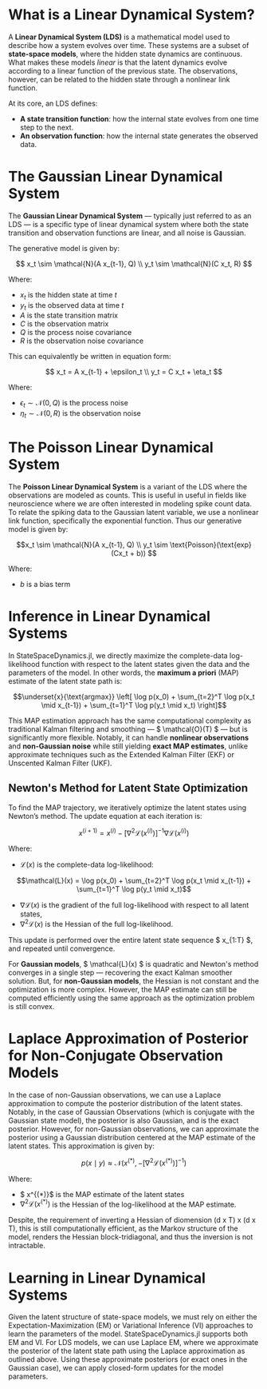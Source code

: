 # What is a Linear Dynamical System?

A **Linear Dynamical System (LDS)** is a mathematical model used to describe how a system evolves over time. These systems are a subset of **state-space models**, where the hidden state dynamics are continuous. What makes these models *linear* is that the latent dynamics evolve according to a linear function of the previous state. The observations, however, can be related to the hidden state through a nonlinear link function.

At its core, an LDS defines:

- **A state transition function**: how the internal state evolves from one time step to the next.
- **An observation function**: how the internal state generates the observed data.

# The Gaussian Linear Dynamical System

The **Gaussian Linear Dynamical System** — typically just referred to as an LDS — is a specific type of linear dynamical system where both the state transition and observation functions are linear, and all noise is Gaussian.

The generative model is given by:

$$
x_t \sim \mathcal{N}(A x_{t-1}, Q) \\
y_t \sim \mathcal{N}(C x_t, R)
$$

Where:

- $x_t$ is the hidden state at time $t$
- $y_t$ is the observed data at time $t$
- $A$ is the state transition matrix
- $C$ is the observation matrix
- $Q$ is the process noise covariance
- $R$ is the observation noise covariance

This can equivalently be written in equation form:

$$
x_t = A x_{t-1} + \epsilon_t \\
y_t = C x_t + \eta_t
$$

Where:

- $\epsilon_t \sim \mathcal{N}(0, Q)$ is the process noise
- $\eta_t \sim \mathcal{N}(0, R)$ is the observation noise

# The Poisson Linear Dynamical System

The **Poisson Linear Dynamical System** is a variant of the LDS where the observations are modeled as counts. This is useful in useful in fields like neuroscience where we are often interested in modeling spike count data. To relate the spiking data to the Gaussian latent variable, we use a nonlinear link function, specifically the exponential function. Thus our generative model is given by: 

```math
x_t \sim \mathcal{N}(A x_{t-1}, Q) \\
y_t \sim \text{Poisson}(\text{exp}(Cx_t + b))

```

Where:

- $b$ is a bias term

# Inference in Linear Dynamical Systems
In StateSpaceDynamics.jl, we directly maximize the complete-data log-likelihood function with respect to the latent states given the data and the parameters of the model. In other words, the **maximum a priori** (MAP) estimate of the latent state path is:

```math
\underset{x}{\text{argmax}}  \left[ \log p(x_0) + \sum_{t=2}^T \log p(x_t \mid x_{t-1}) + \sum_{t=1}^T \log p(y_t \mid x_t) \right]
```

This MAP estimation approach has the same computational complexity as traditional Kalman filtering and smoothing — $ \mathcal{O}(T) $ — but is significantly more flexible. Notably, it can handle **nonlinear observations** and **non-Gaussian noise** while still yielding **exact MAP estimates**, unlike approximate techniques such as the Extended Kalman Filter (EKF) or Unscented Kalman Filter (UKF).

## Newton's Method for Latent State Optimization

To find the MAP trajectory, we iteratively optimize the latent states using Newton’s method. The update equation at each iteration is:

```math
x^{(i+1)} = x^{(i)} - \left[ \nabla^2 \mathcal{L}(x^{(i)}) \right]^{-1} \nabla \mathcal{L}(x^{(i)})
```

Where:

- $\mathcal{L}(x)$ is the complete-data log-likelihood:

```math
\mathcal{L}(x) = \log p(x_0) + \sum_{t=2}^T \log p(x_t \mid x_{t-1}) + \sum_{t=1}^T \log p(y_t \mid x_t)
```

- $\nabla \mathcal{L}(x)$ is the gradient of the full log-likelihood with respect to all latent states,
- $\nabla^2 \mathcal{L}(x)$ is the Hessian of the full log-likelihood.

This update is performed over the entire latent state sequence $ x_{1:T} $, and repeated until convergence.

For **Gaussian models**, $ \mathcal{L}(x) $ is quadratic and Newton's method converges in a single step — recovering the exact Kalman smoother solution. But, for **non-Gaussian models**, the Hessian is not constant and the optimization is more complex. However, the MAP estimate can still be computed efficiently using the same approach as the optimization problem is still convex.


# Laplace Approximation of Posterior for Non-Conjugate Observation Models

In the case of non-Gaussian observations, we can use a Laplace approximation to compute the posterior distribution of the latent states. Notably, in the case of Gaussian Observations (which is conjugate with the Gaussian state model), the posterior is also Gaussian, and is the exact posterior. However, for non-Gaussian observations, we can approximate the posterior using a Gaussian distribution centered at the MAP estimate of the latent states. This approximation is given by:

```math 

p(x \mid y) \approx \mathcal{N}(x^{(*)}, -\left[ \nabla^2 \mathcal{L}(x^{(*)}) \right]^{-1})

```

Where:

- $ x^{(*)}$ is the MAP estimate of the latent states
- $\nabla^2 \mathcal{L}(x^{(*)})$ is the Hessian of the log-likelihood at the MAP estimate.

Despite, the requirement of inverting a Hessian of diomension (d x T) x (d x T), this is still computationally efficient, as the Markov structure of the model, renders the Hessian block-tridiagonal, and thus the inversion is not intractable.

# Learning in Linear Dynamical Systems

Given the latent structure of state-space models, we must rely on either the Expectation-Maximization (EM) or Variational Inference (VI) approaches to learn the parameters of the model. StateSpaceDynamics.jl supports both EM and VI. For LDS models, we can use Laplace EM, where we approximate the posterior of the latent state path using the Laplace approximation as outlined above. Using these approximate posteriors (or exact ones in the Gaussian case), we can apply closed-form updates for the model parameters.